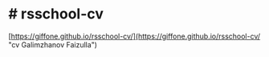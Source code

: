 # # rsschool-cv
[https://giffone.github.io/rsschool-cv/](https://giffone.github.io/rsschool-cv/ "cv Galimzhanov Faizulla")
